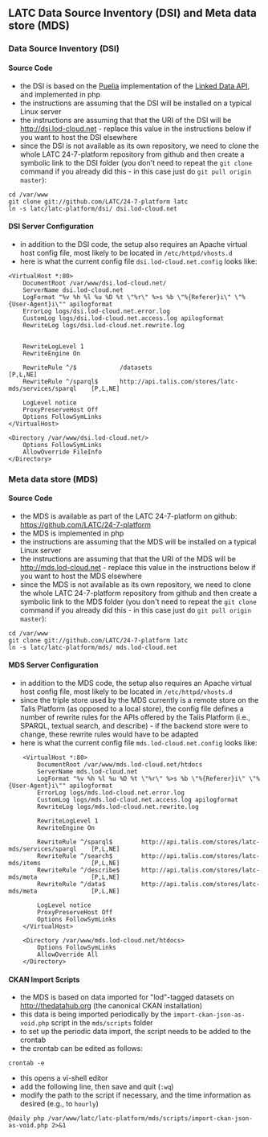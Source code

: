 ## LATC Data Source Inventory (DSI) and Meta data store (MDS)

### Data Source Inventory (DSI) ###

#### Source Code ####

- the DSI is based on the [Puelia](https://code.google.com/p/puelia-php/) implementation of the [Linked Data API](http://code.google.com/p/linked-data-api/), and implemented in php
- the instructions are assuming that the DSI will be installed on a typical Linux server
- the instructions are assuming that that the URI of the DSI will be http://dsi.lod-cloud.net - replace this value in the instructions below if you want to host the DSI elsewhere
- since the DSI is not available as its own repository, we need to clone the whole LATC 24-7-platform repository from github and then create a symbolic link to the DSI folder (you don't need to repeat the ```git clone``` command if you already did this - in this case just do ```git pull origin master```):

```
cd /var/www
git clone git://github.com/LATC/24-7-platform latc
ln -s latc/latc-platform/dsi/ dsi.lod-cloud.net
```

#### DSI Server Configuration ####

- in addition to the DSI code, the setup also requires an Apache virtual host config file, most likely to be located in ```/etc/httpd/vhosts.d```
- here is what the current config file ```dsi.lod-cloud.net.config``` looks like:

```
<VirtualHost *:80>
    DocumentRoot /var/www/dsi.lod-cloud.net/
    ServerName dsi.lod-cloud.net
    LogFormat "%v %h %l %u %D %t \"%r\" %>s %b \"%{Referer}i\" \"%{User-Agent}i\"" apilogformat
    ErrorLog logs/dsi.lod-cloud.net.error.log
    CustomLog logs/dsi.lod-cloud.net.access.log apilogformat
    RewriteLog logs/dsi.lod-cloud.net.rewrite.log


    RewriteLogLevel 1
    RewriteEngine On

    RewriteRule ^/$            /datasets                                               [P,L,NE]
    RewriteRule ^/sparql$      http://api.talis.com/stores/latc-mds/services/sparql    [P,L,NE]

    LogLevel notice
    ProxyPreserveHost Off
    Options FollowSymLinks
</VirtualHost>

<Directory /var/www/dsi.lod-cloud.net/>
    Options FollowSymLinks
    AllowOverride FileInfo
</Directory>
```


### Meta data store (MDS) ###

#### Source Code ####

- the MDS is available as part of the LATC 24-7-platform on github: https://github.com/LATC/24-7-platform
- the MDS is implemented in php
- the instructions are assuming that the MDS will be installed on a typical Linux server
- the instructions are assuming that that the URI of the MDS will be http://mds.lod-cloud.net - replace this value in the instructions below if you want to host the MDS elsewhere
- since the MDS is not available as its own repository, we need to clone the whole LATC 24-7-platform repository from github and then create a symbolic link to the MDS folder (you don't need to repeat the ```git clone``` command if you already did this - in this case just do ```git pull origin master```):

```
cd /var/www
git clone git://github.com/LATC/24-7-platform latc
ln -s latc/latc-platform/mds/ mds.lod-cloud.net
```

#### MDS Server Configuration ####

- in addition to the MDS code, the setup also requires an Apache virtual host config file, most likely to be located in ```/etc/httpd/vhosts.d```
- since the triple store used by the MDS currently is a remote store on the Talis Platform (as opposed to a local store), the config file defines a number of rewrite rules for the APIs offered by the Talis Platform (i.e., SPARQL, textual search, and describe) - if the backend store were to change, these rewrite rules would have to be adapted
- here is what the current config file ```mds.lod-cloud.net.config``` looks like:

```
	<VirtualHost *:80>
	    DocumentRoot /var/www/mds.lod-cloud.net/htdocs
	    ServerName mds.lod-cloud.net
	    LogFormat "%v %h %l %u %D %t \"%r\" %>s %b \"%{Referer}i\" \"%{User-Agent}i\"" apilogformat
	    ErrorLog logs/mds.lod-cloud.net.error.log
	    CustomLog logs/mds.lod-cloud.net.access.log apilogformat
	    RewriteLog logs/mds.lod-cloud.net.rewrite.log

	    RewriteLogLevel 1
	    RewriteEngine On

	    RewriteRule ^/sparql$        http://api.talis.com/stores/latc-mds/services/sparql    [P,L,NE]
	    RewriteRule ^/search$        http://api.talis.com/stores/latc-mds/items              [P,L,NE]
	    RewriteRule ^/describe$      http://api.talis.com/stores/latc-mds/meta               [P,L,NE]
	    RewriteRule ^/data$          http://api.talis.com/stores/latc-mds/meta               [P,L,NE]

	    LogLevel notice
	    ProxyPreserveHost Off
	    Options FollowSymLinks
	</VirtualHost>

	<Directory /var/www/mds.lod-cloud.net/htdocs>
	    Options FollowSymLinks
	    AllowOverride All
	</Directory>
```
#### CKAN Import Scripts ####

- the MDS is based on data imported for "lod"-tagged datasets on http://thedatahub.org (the canonical CKAN installation)
- this data is being imported periodically by the ```import-ckan-json-as-void.php``` script in the ```mds/scripts``` folder
- to set up the periodic data import, the script needs to be added to the crontab
- the crontab can be edited as follows:

```
crontab -e
```

- this opens a vi-shell editor
- add the following line, then save and quit (```:wq```)
- modify the path to the script if necessary, and the time information as desired (e.g., to ```hourly```)

```
@daily php /var/www/latc/latc-platform/mds/scripts/import-ckan-json-as-void.php 2>&1
```
